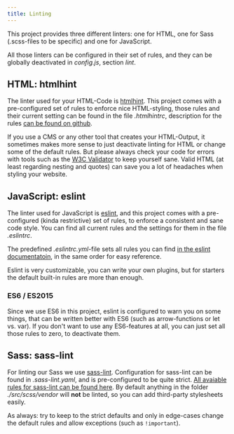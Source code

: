 ```yaml
---
title: Linting
---
```


This project provides three different linters: one for HTML, one for Sass (.scss-files to be specific) and one for JavaScript.

All those linters can be configured in their set of rules, and they can be globally deactivated in *config.js*, section *lint*.

## HTML: htmlhint

The linter used for your HTML-Code is [htmlhint](http://htmlhint.com). This project comes with a pre-configured set of rules to enforce nice HTML-styling, those rules and their current setting can be found in the file *.htmlhintrc*, description for the rules [can be found on github](https://github.com/yaniswang/HTMLHint/wiki/Rules).

If you use a CMS or any other tool that creates your HTML-Output, it sometimes makes more sense to just deactivate linting for HTML or change some of the default rules. But please always check your code for errors with tools such as the [W3C Validator](https://validator.w3.org/) to keep yourself sane. Valid HTML (at least regarding nesting and quotes) can save you a lot of headaches when styling your website.

## JavaScript: eslint

The linter used for JavaScript is [eslint](http://eslint.org), and this project comes with a pre-configured (kinda restrictive) set of rules, to enforce a consistent and sane code style. You can find all current rules and the settings for them in the file *.eslintrc*.

The predefined *.eslintrc.yml*-file sets all rules you can find [in the eslint documentatoin](http://eslint.org/docs/rules/), in the same order for easy reference.

Eslint is very customizable, you can write your own plugins, but for starters the default built-in rules are more than enough.

### ES6 / ES2015

Since we use ES6 in this project, eslint is configured to warn you on some things, that can be written better with ES6 (such as arrow-functions or let vs. var). If you don't want to use any ES6-features at all, you can just set all those rules to zero, to deactivate them.

## Sass: sass-lint

For linting our Sass we use [sass-lint](https://github.com/sasstools/sass-lint). Configuration for sass-lint can be found in *.sass-lint.yaml*, and is pre-configured to be quite strict. [All avaiable rules for sass-lint can be found here](https://github.com/sasstools/sass-lint/tree/master/docs/rules). By default anything in the folder *./src/scss/vendor* will __not__ be linted, so you can add third-party stylesheets easily.

As always: try to keep to the strict defaults and only in edge-cases change the default rules and allow exceptions (such as `!important`).
